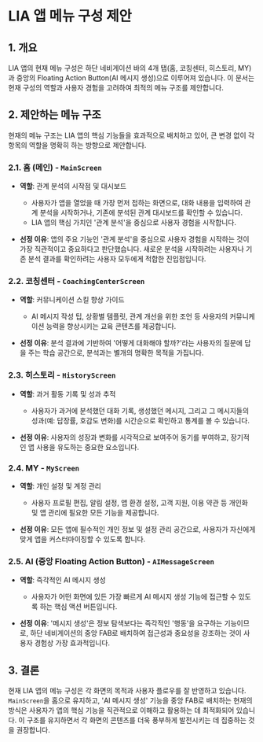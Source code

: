 # LIA 앱 메뉴 구성 제안

## 1. 개요

LIA 앱의 현재 메뉴 구성은 하단 네비게이션 바의 4개 탭(홈, 코칭센터, 히스토리, MY)과 중앙의 Floating Action Button(AI 메시지 생성)으로 이루어져 있습니다. 이 문서는 현재 구성의 역할과 사용자 경험을 고려하여 최적의 메뉴 구조를 제안합니다.

## 2. 제안하는 메뉴 구조

현재의 메뉴 구조는 LIA 앱의 핵심 기능들을 효과적으로 배치하고 있어, 큰 변경 없이 각 항목의 역할을 명확히 하는 방향으로 제안합니다.

### 2.1. 홈 (메인) - `MainScreen`

*   **역할**: 관계 분석의 시작점 및 대시보드
    *   사용자가 앱을 열었을 때 가장 먼저 접하는 화면으로, 대화 내용을 입력하여 관계 분석을 시작하거나, 기존에 분석된 관계 대시보드를 확인할 수 있습니다.
    *   LIA 앱의 핵심 가치인 '관계 분석'을 중심으로 사용자 경험을 시작합니다.

*   **선정 이유**: 앱의 주요 기능인 '관계 분석'을 중심으로 사용자 경험을 시작하는 것이 가장 직관적이고 중요하다고 판단했습니다. 새로운 분석을 시작하려는 사용자나 기존 분석 결과를 확인하려는 사용자 모두에게 적합한 진입점입니다.

### 2.2. 코칭센터 - `CoachingCenterScreen`

*   **역할**: 커뮤니케이션 스킬 향상 가이드
    *   AI 메시지 작성 팁, 상황별 템플릿, 관계 개선을 위한 조언 등 사용자의 커뮤니케이션 능력을 향상시키는 교육 콘텐츠를 제공합니다.

*   **선정 이유**: 분석 결과에 기반하여 '어떻게 대화해야 할까?'라는 사용자의 질문에 답을 주는 학습 공간으로, 분석과는 별개의 명확한 목적을 가집니다.

### 2.3. 히스토리 - `HistoryScreen`

*   **역할**: 과거 활동 기록 및 성과 추적
    *   사용자가 과거에 분석했던 대화 기록, 생성했던 메시지, 그리고 그 메시지들의 성과(예: 답장률, 호감도 변화)를 시간순으로 확인하고 통계를 볼 수 있습니다.

*   **선정 이유**: 사용자의 성장과 변화를 시각적으로 보여주어 동기를 부여하고, 장기적인 앱 사용을 유도하는 중요한 요소입니다.

### 2.4. MY - `MyScreen`

*   **역할**: 개인 설정 및 계정 관리
    *   사용자 프로필 편집, 알림 설정, 앱 환경 설정, 고객 지원, 이용 약관 등 개인화 및 앱 관리에 필요한 모든 기능을 제공합니다.

*   **선정 이유**: 모든 앱에 필수적인 개인 정보 및 설정 관리 공간으로, 사용자가 자신에게 맞게 앱을 커스터마이징할 수 있도록 합니다.

### 2.5. AI (중앙 Floating Action Button) - `AIMessageScreen`

*   **역할**: 즉각적인 AI 메시지 생성
    *   사용자가 어떤 화면에 있든 가장 빠르게 AI 메시지 생성 기능에 접근할 수 있도록 하는 핵심 액션 버튼입니다.

*   **선정 이유**: '메시지 생성'은 정보 탐색보다는 즉각적인 '행동'을 요구하는 기능이므로, 하단 네비게이션의 중앙 FAB로 배치하여 접근성과 중요성을 강조하는 것이 사용자 경험상 가장 효과적입니다.

## 3. 결론

현재 LIA 앱의 메뉴 구성은 각 화면의 목적과 사용자 플로우를 잘 반영하고 있습니다. `MainScreen`을 홈으로 유지하고, 'AI 메시지 생성' 기능을 중앙 FAB로 배치하는 현재의 방식은 사용자가 앱의 핵심 기능을 직관적으로 이해하고 활용하는 데 최적화되어 있습니다. 이 구조를 유지하면서 각 화면의 콘텐츠를 더욱 풍부하게 발전시키는 데 집중하는 것을 권장합니다.
